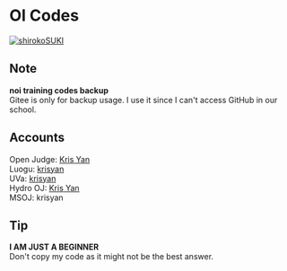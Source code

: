 # OI Codes

[![shirokoSUKI](https://cdn.luogu.com.cn/upload/image_hosting/j3njc5q3.png)](https://krisyan.dev/)

## Note

**noi training codes backup**  
Gitee is only for backup usage. I use it since I can't access GitHub in our school.

## Accounts

Open Judge: [Kris Yan](http://openjudge.cn/user/1341523/)  
Luogu: [krisyan](https://www.luogu.com.cn/user/1124126)  
UVa: [krisyan](https://onlinejudge.org/)  
Hydro OJ: [Kris Yan](https://hydro.ac/user/40219)  
MSOJ: krisyan

## Tip

**I AM JUST A BEGINNER**  
Don't copy my code as it might not be the best answer.